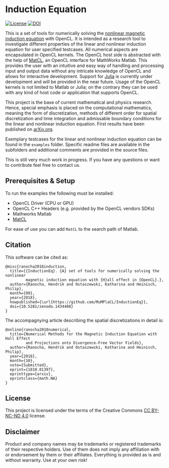 # Induction Equation


[![License](https://licensebuttons.net/l/by-nc-nd/3.0/88x31.png)](https://creativecommons.org/licenses/by-nc-nd/4.0/legalcode) [![DOI](https://zenodo.org/badge/DOI/10.5281/zenodo.1434408.svg)](https://doi.org/10.5281/zenodo.1434408)


This is a set of tools for numerically solving the
[nonlinear magnetic induction equation](https://github.com/MuMPlaCL/InductionEq/blob/master/docs/induction_equation.ipynb)
with OpenCL. It is intended as a research tool to investigate different properties of the linear and nonlinear induction equation
for user specified testcases. All numerical aspects are encapsulated in OpenCL kernels. The OpenCL host side is abstracted
with the help of [MatCL](https://github.com/MuMPlaCL/MatCL), an OpenCL interface for MathWorks Matlab. This provides
the user with an intuitive and easy way of handling and processing input and output data without any intricate knowledge of
OpenCL and allows for interactive development. Support for [Julia](https://julialang.org/) is currently under development
and will be provided in the near future. Usage of the OpenCL kernels is not limited to Matlab or Julia; on the contrary
they can be used with any kind of host code or application that supports OpenCL.

This project is the base of current mathematical and physics research. Hence, special emphasis is placed on the computational
mathematics, meaning the form of discretization, methods of different order for spatial discretization and time integration
and admissable boundary conditions for the linear and nonlinear induction equation. First results have been published on
[arXiv.org](https://arxiv.org/abs/1810.01397).

Exemplary testcases for the linear and nonlinear induction equation can be found in the `examples` folder.
Specific readme files are available in the subfolders and additional comments are provided in the source files.

This is still very much work in progress. If you have any questions or want to contribute feel free to contact us.

## Prerequisites & Setup

To run the examples the following must be installed:

 - OpenCL Driver (CPU or GPU)
 - OpenCL C++ Headers (e.g. provided by the OpenCL vendors SDKs)
 - Mathworks Matlab
 - [MatCL](https://github.com/MuMPlaCL/MatCL)

 For ease of use you can add `MatCL` to the search path of Matlab.


## Citation

This software can be cited as:
```
@misc{ranocha2018induction,
  title={{InductionEq}. {A} set of tools for numerically solving the nonlinear
         magnetic induction equation with {H}all effect in {OpenCL}.},
  author={Ranocha, Hendrik and Ostaszewski, Katharina and Heinisch, Philip},
  month={09},
  year={2018},
  howpublished={\url{https://github.com/MuMPlaCL/InductionEq}},
  doi={10.5281/zenodo.1434408}
}
```
The accompagnying article describing the spatial discretizations in detail is:
```
@online{ranocha2018numerical,
  title={Numerical Methods for the Magnetic Induction Equation with Hall Effect
         and Projections onto Divergence-Free Vector Fields},
  author={Ranocha, Hendrik and Ostaszewski, Katharina and Heinisch, Philip},
  year={2018},
  month={10},
  note={Submitted},
  eprint={1810.01397},
  eprinttype={arxiv},
  eprintclass={math.NA}
}
```


 ## License

This project is licensed under the terms of the Creative Commons [CC BY-NC-ND 4.0](https://creativecommons.org/licenses/by-nc-nd/4.0/legalcode) license.


 ## Disclaimer

Product and company names may be trademarks or registered trademarks of their respective holders.
Use of them does not imply any affiliation with or endorsement by them or their affiliates.
Everything is provided as is and without warranty. Use at your own risk!
